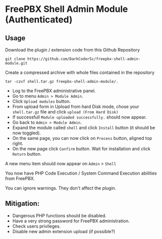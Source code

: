 # FreePBX Shell Admin Module (Authenticated)

## Usage

Download the plugin / extension code from this Github Repository

`git clone https://github.com/DarkCoderSc/freepbx-shell-admin-module.git`

Create a compressed archive with whole files contained in the repository

`tar -czvf shell.tar.gz freepbx-shell-admin-module/.`

- Log to the FreePBX administrative panel.
- Go to menu `Admin > Module Admin`.
- Click `Upload modules` button.
- From upload form in Upload from hard Disk mode, chose your `shell.tar.gz` file and click `upload (From Hard Disk)`
- If successfull `Module uploaded successfully.` should now appear.
- Go back to `Admin > Module Admin`.
- Expand the module called `shell` and click `Install` button (it should be now toggled).
- On the same page, you can now click on `Process` button, aligned top right.
- On the new page click `Confirm` button. Wait for installation and click `Return` button.

A new menu item should now appear on `Admin` > `Shell` 

You now have PHP Code Execution / System Command Execution abilities from FreePBX.

You can ignore warnings. They don't affect the plugin.

## Mitigation:

- Dangerous PHP functions should be disabled.
- Have a very strong password for FreePBX administration.
- Check users privileges.
- Disable new admin extension upload (if possible?)
